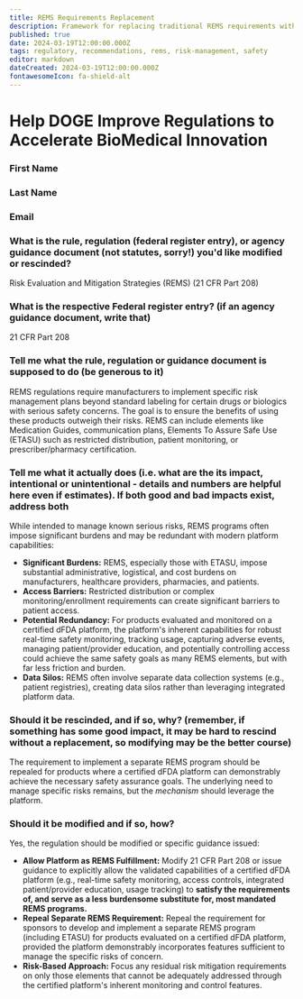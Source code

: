 ```yaml
---
title: REMS Requirements Replacement
description: Framework for replacing traditional REMS requirements with dFDA platform capabilities
published: true
date: 2024-03-19T12:00:00.000Z
tags: regulatory, recommendations, rems, risk-management, safety
editor: markdown
dateCreated: 2024-03-19T12:00:00.000Z
fontawesomeIcon: fa-shield-alt
---
```


# Help DOGE Improve Regulations to Accelerate BioMedical Innovation

### First Name

### Last Name

### Email

### What is the rule, regulation (federal register entry), or agency guidance document (not statutes, sorry!) you'd like modified or rescinded?

Risk Evaluation and Mitigation Strategies (REMS) (21 CFR Part 208)

### What is the respective Federal register entry? (if an agency guidance document, write that)

21 CFR Part 208

### Tell me what the rule, regulation or guidance document is supposed to do (be generous to it)

REMS regulations require manufacturers to implement specific risk management plans beyond standard labeling for certain drugs or biologics with serious safety concerns. The goal is to ensure the benefits of using these products outweigh their risks. REMS can include elements like Medication Guides, communication plans, Elements To Assure Safe Use (ETASU) such as restricted distribution, patient monitoring, or prescriber/pharmacy certification.

### Tell me what it actually does (i.e. what are the its impact, intentional or unintentional - details and numbers are helpful here even if estimates). If both good and bad impacts exist, address both

While intended to manage known serious risks, REMS programs often impose significant burdens and may be redundant with modern platform capabilities:

* **Significant Burdens:** REMS, especially those with ETASU, impose substantial administrative, logistical, and cost burdens on manufacturers, healthcare providers, pharmacies, and patients.
* **Access Barriers:** Restricted distribution or complex monitoring/enrollment requirements can create significant barriers to patient access.
* **Potential Redundancy:** For products evaluated and monitored on a certified dFDA platform, the platform's inherent capabilities for robust real-time safety monitoring, tracking usage, capturing adverse events, managing patient/provider education, and potentially controlling access could achieve the same safety goals as many REMS elements, but with far less friction and burden.
* **Data Silos:** REMS often involve separate data collection systems (e.g., patient registries), creating data silos rather than leveraging integrated platform data.

### Should it be rescinded, and if so, why? (remember, if something has some good impact, it may be hard to rescind without a replacement, so modifying may be the better course)

The requirement to implement a separate REMS program should be repealed for products where a certified dFDA platform can demonstrably achieve the necessary safety assurance goals. The underlying need to manage specific risks remains, but the *mechanism* should leverage the platform.

### Should it be modified and if so, how?

Yes, the regulation should be modified or specific guidance issued:

* **Allow Platform as REMS Fulfillment:** Modify 21 CFR Part 208 or issue guidance to explicitly allow the validated capabilities of a certified dFDA platform (e.g., real-time safety monitoring, access controls, integrated patient/provider education, usage tracking) to **satisfy the requirements of, and serve as a less burdensome substitute for, most mandated REMS programs.**
* **Repeal Separate REMS Requirement:** Repeal the requirement for sponsors to develop and implement a separate REMS program (including ETASU) for products evaluated on a certified dFDA platform, provided the platform demonstrably incorporates features sufficient to manage the specific risks of concern.
* **Risk-Based Approach:** Focus any residual risk mitigation requirements on only those elements that cannot be adequately addressed through the certified platform's inherent monitoring and control features.
